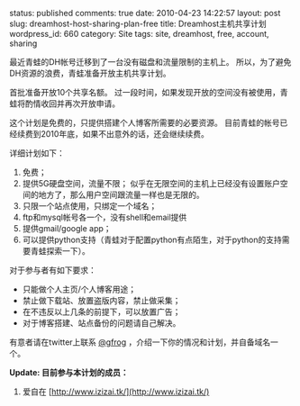 status: published
comments: true
date: 2010-04-23 14:22:57
layout: post
slug: dreamhost-host-sharing-plan-free
title: Dreamhost主机共享计划
wordpress_id: 660
category: Site
tags: site, dreamhost, free, account, sharing

最近青蛙的DH帐号迁移到了一台没有磁盘和流量限制的主机上。
所以，为了避免DH资源的浪费，青蛙准备开放主机共享计划。

首批准备开放10个共享名额。
过一段时间，如果发现开放的空间没有被使用，青蛙将酌情收回并再次开放申请。

这个计划是免费的，只提供搭建个人博客所需要的必要资源。
目前青蛙的帐号已经续费到2010年底，如果不出意外的话，还会继续续费。

详细计划如下：

  1. 免费；
  1. 提供5G硬盘空间，流量不限； 似乎在无限空间的主机上已经没有设置账户空间的地方了，那么用户空间跟流量一样也是无限的。
  1. 只限一个站点使用，只绑定一个域名；
  1. ftp和mysql帐号各一个，没有shell和email提供
  1. 提供gmail/google app；
  1. 可以提供python支持（青蛙对于配置python有点陌生，对于python的支持需要青蛙探索一下）。


对于参与者有如下要求：

  * 只能做个人主页/个人博客用途；
  * 禁止做下载站、放置盗版内容，禁止做采集；
  * 在不违反以上几条的前提下，可以放置广告；
  * 对于博客搭建、站点备份的问题请自己解决。


有意者请在twitter上联系
[@gfrog](http://twitter.com/gfrog) 
，介绍一下你的情况和计划，并自备域名一个。

**Update: 目前参与本计划的成员：**

  1. 爱自在 [http://www.izizai.tk/](http://www.izizai.tk/)
